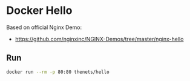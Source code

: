 # Docker Hello

Based on official Nginx Demo:
- https://github.com/nginxinc/NGINX-Demos/tree/master/nginx-hello

## Run

```bash
docker run --rm -p 80:80 thenets/hello
```
